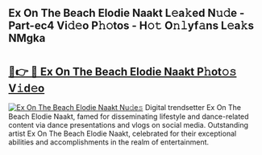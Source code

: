 ## Ex On The Beach Elodie Naakt L𝚎a𝚔ed N𝚞𝚍e - Part-ec4 Vi𝚍𝚎o P𝚑𝚘tos - H𝚘𝚝 O𝚗𝚕yf𝚊ns L𝚎a𝚔s NMgka

# <h2><a href="http://kf22hg.oniu.top/?m=Ex+On+The+Beach+Elodie+Naakt">🔗👉 🔴 Ex On The Beach Elodie Naakt P𝚑ot𝚘𝚜 V𝚒d𝚎o</a></h2>

[![Ex On The Beach Elodie Naakt Nu𝚍e𝚜](https://i.imgur.com/0qMVB7G.gif)](http://kf22hg.oniu.top/?m=Ex+On+The+Beach+Elodie+Naakt)
Digital trendsetter Ex On The Beach Elodie Naakt, famed for disseminating lifestyle and dance-related content via dance presentations and vlogs on social media. Outstanding artist Ex On The Beach Elodie Naakt, celebrated for their exceptional abilities and accomplishments in the realm of entertainment.  
